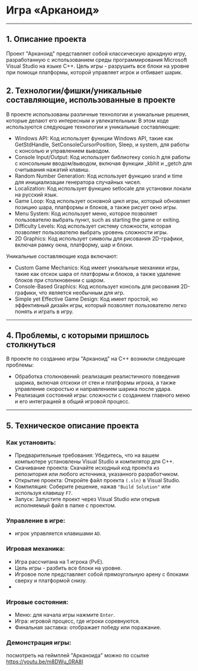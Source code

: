 # **Игра «‎Арканоид»‎‎**
_____
## 1. Описание проекта
Проект "Арканоид" представляет собой классическую аркадную игру, разработанную с использованием среды программирования Microsoft Visual Studio на языке C++. Цель игры - разрушить все блоки на уровне при помощи платформы, которой управляет игрок и отбивает шарик.

## 2. Технологии/фишки/уникальные составляющие, использованные в проекте

В проекте использованы различные технологии и уникальные решения, которые делают его интересным и увлекательным:
В этом коде используются следующие технологии и уникальные составляющие:

+ Windows API: Код использует функции Windows API, такие как GetStdHandle, SetConsoleCursorPosition, Sleep, и system, для работы с консолью и управлением выводом.
+ Console Input/Output: Код использует библиотеку conio.h для работы с консольным вводом/выводом, включая функции _kbhit и _getch для считывания нажатий клавиш.
+ Random Number Generation: Код использует функцию srand и time для инициализации генератора случайных чисел.
+ Localization: Код использует функцию setlocale для установки локали на русский язык.
+ Game Loop: Код использует основной цикл игры, который обновляет позицию шара, платформы и блоков, а также рисует окно игры.
+ Menu System: Код использует меню, которое позволяет пользователю выбрать пункт, such as starting the game or exiting.
+ Difficulty Levels: Код использует систему сложности, которая позволяет пользователю выбрать уровень сложности игры.
+ 2D Graphics: Код использует символы для рисования 2D-графики, включая рамку окна, платформу, шар и блоки.

Уникальные составляющие кода включают:

+ Custom Game Mechanics: Код имеет уникальные механики игры, такие как отскок шара от платформы и блоков, а также удаление блоков при столкновении с шаром.
+ Console-Based Graphics: Код использует консоль для рисования 2D-графики, что является необычным для игр.
+ Simple yet Effective Game Design: Код имеет простой, но эффективный дизайн игры, который позволяет пользователю легко понять и играть в игру.
______
## 4. Проблемы, с которыми пришлось столкнуться

В проекте по созданию игры "Арканоид" на C++ возникли следующие проблемы:
+ Обработка столкновений: реализация реалистичного поведения шарика, включая отскоки от стен и платформы игрока, а также управление скоростью и направлением шарика после удара.
+ Реализация состояний игры: сложности с созданием главного меню и его интеграцией в общий игровой процесс.
_____
## 5. Техническое описание проекта

### Как установить:
+ Предварительные требования: Убедитесь, что на вашем компьютере установлены Visual Studio и компилятор для C++.
+ Скачивание проекта: Скачайте исходный код проекта из репозитория или любого источника, указанного разработчиком.
+ Открытие проекта: Откройте файл проекта ```(.sln)``` в Visual Studio.
+ Компиляция: Соберите решение, нажав ```"Build Solution"``` или используя клавишу ```F7```.
+ Запуск: Запустите проект через Visual Studio или открыв исполняемый файл в папке с проектом.

### Управление в игре:
+ игрок управляется клавишами ``` AD ```.

### Игровая механика:
- Игра рассчитана на 1 игрока (PvE).
- Цель игры - разбить все блоки на уровне.
- Игровое поле представляет собой прямоугольную арену с блоками сверху и платформой снизу.
- 
### Игровые состояния:
- Меню: для начала игры нажмите ```Enter```.
- Игра: игровой процесс, где игроки соревнуются.
- Финальная заставка: отображает победу или поражание.
### Демонстрация игры:
посмотреть на геймплей "Арканоида" можно по ссылке https://youtu.be/m8DWu_0RA8I
